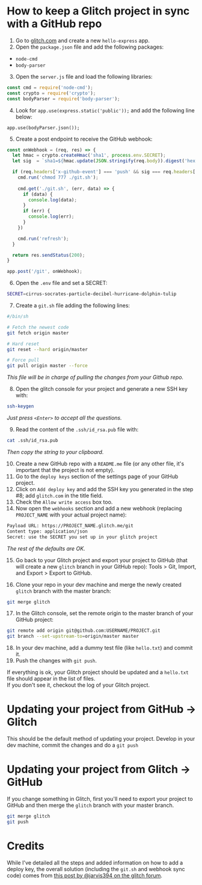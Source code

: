 # How to keep a Glitch project in sync with a GitHub repo

1. Go to [glitch.com](http://glitch.com) and create a new `hello-express` app.
2. Open the `package.json` file and add the following packages:

  - `node-cmd`
  - `body-parser`

3. Open the `server.js` file and load the following libraries:

```js
const cmd = require('node-cmd');
const crypto = require('crypto'); 
const bodyParser = require('body-parser');
```

4. Look for `app.use(express.static('public'));` and add the following line below:

`app.use(bodyParser.json());`

5. Create a post endpoint to receive the GitHub webhook:

```js
const onWebhook = (req, res) => {
  let hmac = crypto.createHmac('sha1', process.env.SECRET);
  let sig  = `sha1=${hmac.update(JSON.stringify(req.body)).digest('hex')}`;

  if (req.headers['x-github-event'] === 'push' && sig === req.headers['x-hub-signature']) {
    cmd.run('chmod 777 ./git.sh'); 
    
    cmd.get('./git.sh', (err, data) => {  
      if (data) {
        console.log(data);
      }
      if (err) {
        console.log(err);
      }
    })

    cmd.run('refresh');
  }

  return res.sendStatus(200);
}

app.post('/git', onWebhook);
```

6. Open the `.env` file and set a SECRET:

```bash
SECRET=cirrus-socrates-particle-decibel-hurricane-dolphin-tulip
```

7. Create a `git.sh` file adding the following lines:

```bash
#/bin/sh

# Fetch the newest code
git fetch origin master

# Hard reset
git reset --hard origin/master

# Force pull
git pull origin master --force
```

*This file will be in charge of pulling the changes from your Github repo.*

8. Open the glitch console for your project and generate a new SSH key with:

```bash 
ssh-keygen
```

*Just press `<Enter>` to accept all the questions.*

9. Read the content of the `.ssh/id_rsa.pub` file with:

```bash 
cat .ssh/id_rsa.pub
```

*Then copy the string to your clipboard.*

10. Create a new GitHub repo with a `README.me` file (or any other file, it's important that the project is not empty).
11. Go to the `deploy keys` section of the settings page of your GitHub project.
12. Click on `Add deploy key` and add the SSH key you generated in the step #8; add `glitch.com` in the title field.
13. Check the `Allow write access` box too.
14. Now open the `webhooks` section and add a new webhook (replacing `PROJECT_NAME` with your actual project name):

```html
Payload URL: https://PROJECT_NAME.glitch.me/git
Content type: application/json
Secret: use the SECRET you set up in your glitch project
```
*The rest of the defaults are OK.*

15. Go back to your Glitch project and export your project to GitHub (that will create a new `glitch` branch in your GitHub repo): Tools > Git, Import, and Export > Export to GitHub.

16. Clone your repo in your dev machine and merge the newly created `glitch` branch with the master branch:

```bash 
git merge glitch
```

17. In the Glitch console, set the remote origin to the master branch of your GitHub project:

```bash
git remote add origin git@github.com:USERNAME/PROJECT.git
git branch --set-upstream-to=origin/master master
```

18. In your dev machine, add a dummy test file (like `hello.txt`) and commit it.
19. Push the changes with `git push`. 

If everything is ok, your Glitch project should be updated and a `hello.txt` file should appear in the list of files.   
If you don't see it, checkout the log of your Glitch project.

# Updating your project from GitHub → Glitch

This should be the default method of updating your project. Develop in your dev machine, commit the changes and do a `git push`

# Updating your project from Glitch → GitHub

If you change something in Glitch, first you'll need to export your project to GitHub and then merge the `glitch` branch with your master branch.

```bash 
git merge glitch
git push
```

# Credits

While I've detailed all the steps and added  information on how to add a deploy key, the overall solution (including the `git.sh` and webhook sync code) comes from [this post by @jarvis394 on the glitch forum](https://support.glitch.com/t/tutorial-how-to-auto-update-your-project-with-github/8124). 



